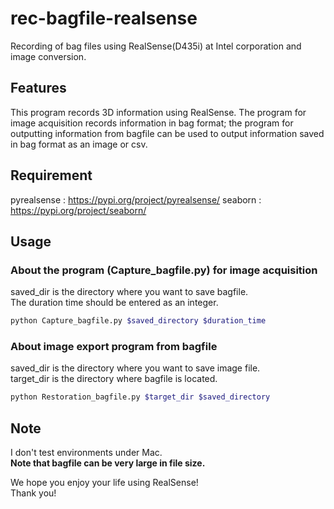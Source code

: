 # rec-bagfile-realsense
Recording of bag files using RealSense(D435i) at Intel corporation and image conversion.

## Features
This program records 3D information using RealSense. The program for image acquisition records information in bag format; the program for outputting information from bagfile can be used to output information saved in bag format as an image or csv.

## Requirement
pyrealsense : https://pypi.org/project/pyrealsense/
seaborn : https://pypi.org/project/seaborn/

## Usage
### About the program (Capture_bagfile.py) for image acquisition
saved_dir is the directory where you want to save bagfile.  
The duration time should be entered as an integer.  
```bash
python Capture_bagfile.py $saved_directory $duration_time
```
### About image export program from bagfile
saved_dir is the directory where you want to save image file.  
target_dir is the directory where bagfile is located.
```bash
python Restoration_bagfile.py $target_dir $saved_directory
```

## Note
I don't test environments under Mac.  
**Note that bagfile can be very large in file size.**

We hope you enjoy your life using RealSense!   
Thank you!